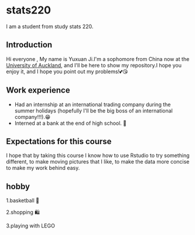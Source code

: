 # stats220
I am a student from study stats 220.


## Introduction 
Hi everyone , My name is Yuxuan Ji.I'm a sophomore from China now at the [University of Auckland](https://www.auckland.ac.nz/en.html), and I'll be here to show my repository.I hope you enjoy it, and I hope you point out my problems!💕😘


## Work experience
- Had an internship at an international trading company during the summer holidays (hopefully I'll be the big boss of an international company!!!).😁
- Interned at a bank at the end of high school. 🏫

## Expectations for this course
I hope that by taking this course I know how to use Rstudio to try something different, to make moving pictures that I like, to make the data more concise to make my work behind easy.


## hobby
1.basketball 🏀 

2.shopping 🛍️ 

3.playing with LEGO

